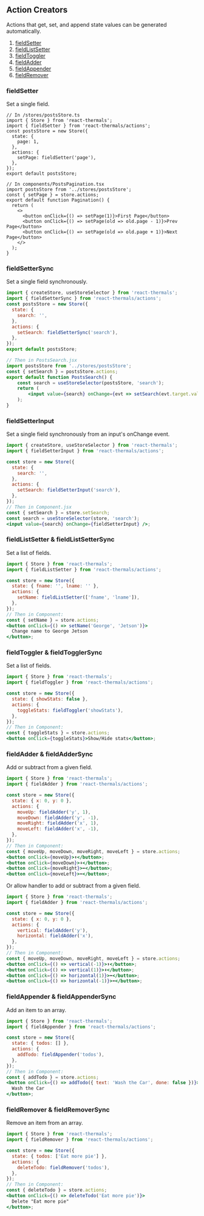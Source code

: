 ## Action Creators

Actions that get, set, and append state values can be generated automatically.

1. [fieldSetter](#fieldsetter)
2. [fieldListSetter](#fieldlistsetter)
3. [fieldToggler](#fieldtoggler)
4. [fieldAdder](#fieldadder)
5. [fieldAppender](#fieldappender)
6. [fieldRemover](#fieldremover)

### fieldSetter

Set a single field.

```tsx
// In /stores/postsStore.ts
import { Store } from 'react-thermals';
import { fieldSetter } from 'react-thermals/actions';
const postsStore = new Store({
  state: {
    page: 1,
  },
  actions: {
    setPage: fieldSetter('page'),
  },
});
export default postsStore;

// In components/PostsPagination.tsx
import postsStore from '../stores/postsStore';
const { setPage } = store.actions;
export default function Pagination() {
  return (
    <>
      <button onClick={() => setPage(1)}>First Page</button>
      <button onClick={() => setPage(old => old.page - 1)}>Prev Page</button>
      <button onClick={() => setPage(old => old.page + 1)}>Next Page</button>
    </>
  );
}
```

### fieldSetterSync

Set a single field synchronously.

```jsx harmony
import { createStore, useStoreSelector } from 'react-thermals';
import { fieldSetterSync } from 'react-thermals/actions';
const postsStore = new Store({
  state: {
    search: '',
  },
  actions: {
    setSearch: fieldSetterSync('search'),
  },
});
export default postsStore;

// Then in PostsSearch.jsx
import postsStore from '../stores/postsStore';
const { setSearch } = postsStore.actions;
export default function PostsSearch() {
    const search = useStoreSelector(postsStore, 'search');
    return (
        <input value={search} onChange={evt => setSearch(evt.target.value)} />
    );
}
```

### fieldSetterInput

Set a single field synchronously from an input's onChange event.

```jsx harmony
import { createStore, useStoreSelector } from 'react-thermals';
import { fieldSetterInput } from 'react-thermals/actions';

const store = new Store({
  state: {
    search: '',
  },
  actions: {
    setSearch: fieldSetterInput('search'),
  },
});
// Then in Component.jsx
const { setSearch } = store.setSearch;
const search = useStoreSelector(store, 'search');
<input value={search} onChange={fieldSetterInput} />;
```

### fieldListSetter & fieldListSetterSync

Set a list of fields.

```jsx harmony
import { Store } from 'react-thermals';
import { fieldListSetter } from 'react-thermals/actions';

const store = new Store({
  state: { fname: '', lname: '' },
  actions: {
    setName: fieldListSetter(['fname', 'lname']),
  },
});
// Then in Component:
const { setName } = store.actions;
<button onClick={() => setName('George', 'Jetson')}>
  Change name to George Jetson
</button>;
```

### fieldToggler & fieldTogglerSync

Set a list of fields.

```jsx harmony
import { Store } from 'react-thermals';
import { fieldToggler } from 'react-thermals/actions';

const store = new Store({
  state: { showStats: false },
  actions: {
    toggleStats: fieldToggler('showStats'),
  },
});
// Then in Component:
const { toggleStats } = store.actions;
<button onClick={toggleStats}>Show/Hide stats</button>;
```

### fieldAdder & fieldAdderSync

Add or subtract from a given field.

```jsx harmony
import { Store } from 'react-thermals';
import { fieldAdder } from 'react-thermals/actions';

const store = new Store({
  state: { x: 0, y: 0 },
  actions: {
    moveUp: fieldAdder('y', 1),
    moveDown: fieldAdder('y', -1),
    moveRight: fieldAdder('x', 1),
    moveLeft: fieldAdder('x', -1),
  },
});
// Then in Component:
const { moveUp, moveDown, moveRight, moveLeft } = store.actions;
<button onClick={moveUp}>⬆︎</button>;
<button onClick={moveDown}>⬇︎︎</button>;
<button onClick={moveRight}>➡︎</button>;
<button onClick={moveLeft}>⬅︎</button>;
```

Or allow handler to add or subtract from a given field.

```jsx harmony
import { Store } from 'react-thermals';
import { fieldAdder } from 'react-thermals/actions';

const store = new Store({
  state: { x: 0, y: 0 },
  actions: {
    vertical: fieldAdder('y'),
    horizontal: fieldAdder('x'),
  },
});
// Then in Component:
const { moveUp, moveDown, moveRight, moveLeft } = store.actions;
<button onClick={() => vertical(-1)}>⬆︎</button>;
<button onClick={() => vertical(1)}>⬇︎︎</button>;
<button onClick={() => horizontal(1)}>➡︎</button>;
<button onClick={() => horizontal(-1)}>⬅︎</button>;
```

### fieldAppender & fieldAppenderSync

Add an item to an array.

```jsx harmony
import { Store } from 'react-thermals';
import { fieldAppender } from 'react-thermals/actions';

const store = new Store({
  state: { todos: [] },
  actions: {
    addTodo: fieldAppender('todos'),
  },
});
// Then in Component:
const { addTodo } = store.actions;
<button onClick={() => addTodo({ text: 'Wash the Car', done: false })}>
  Wash the Car
</button>;
```

### fieldRemover & fieldRemoverSync

Remove an item from an array.

```jsx harmony
import { Store } from 'react-thermals';
import { fieldRemover } from 'react-thermals/actions';

const store = new Store({
  state: { todos: ['Eat more pie'] },
  actions: {
    deleteTodo: fieldRemover('todos'),
  },
});
// Then in Component:
const { deleteTodo } = store.actions;
<button onClick={() => deleteTodo('Eat more pie')}>
  Delete "Eat more pie"
</button>;
```
